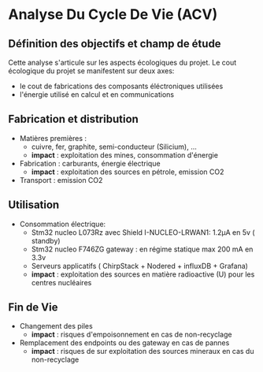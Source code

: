# Analyse Du Cycle De Vie (ACV)

## Définition des objectifs et champ de étude

Cette analyse s'articule sur les aspects écologiques du projet.  Le cout écologique du projet se manifestent sur deux axes:
  - le cout de fabrications des composants éléctroniques utilisées 
  - l'énergie utilisé en calcul et en communications 


## Fabrication et distribution

- Matières premières :
	-  cuivre, fer, graphite, semi-conducteur (Silicium), ...
  - **impact** : exploitation des mines, consommation d'énergie
- Fabrication : carburants, énergie électrique 
  - **impact** : exploitation des sources en pétrole, emission CO2
 - Transport : emission CO2


## Utilisation
- Consommation électrique: 
	- Stm32 nucleo L073Rz avec Shield I-NUCLEO-LRWAN1: 1.2µA en 5v ( standby)
	- Stm32 nucleo F746ZG gateway : en régime statique max 200 mA en 3.3v
	- Serveurs applicatifs ( ChirpStack + Nodered + influxDB + Grafana)
  - **impact** : exploitation des sources en matière radioactive (U) pour les centres nucléaires  


## Fin de Vie
-  Changement des piles  
	  - **impact** : risques d'empoisonnement en cas de non-recyclage  
- Remplacement des endpoints ou des gateway en cas de pannes  
  - **impact** : risques de sur exploitation des sources mineraux en cas du non-recyclage  

